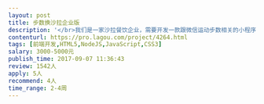 ```yaml
---                
layout: post       
title: 步数换沙拉企业版           
description: '</br>我们是一家沙拉餐饮企业，需要开发一款跟微信运动步数相关的小程序，提供给合作企业使用。</br></br>产品逻辑为：</br></br>（1）合作企业向我们购买能量点（能量点可用于兑换我们的沙拉）</br></br>（2）合作企业可以自行设定步数目标，以及达到目标所奖励的能量点</br></br>（3）合作企业员工可以通过完成步数目标获得企业购买的能量点，并且用能量点兑换沙拉</br></br>产品端口：</br></br>（1）企业员工用户端：做在小程序内，通过小程序提供的微信运动接口获取步数</br></br>（2）企业端PCweb：用于管理企业的目标，以及查看员工每天的相关步数</br></br></br>只外包前端部分，UI、后台数据接口全部我们提供，只需要做前端部分即可。</br>'     
contenturl: https://pro.lagou.com/project/4264.html      
tags: [前端开发,HTML5,NodeJS,JavaScript,CSS3]            
salary: 3000-5000元          
publish_time: 2017-09-07 11:36:43         
review: 1542人                   
apply: 5人                   
recommend: 4人                   
time_range: 2-4周              
---                 
```

